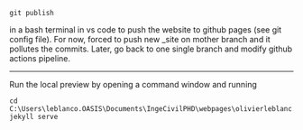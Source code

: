 ```
git publish
```
 in a bash terminal in vs code to push the website to github pages (see git config file).
For now, forced to push new _site on mother branch and it pollutes the commits. Later, go back to one single branch and modify github actions pipeline.

---

Run the local preview by opening a command window and running
```
cd C:\Users\leblanco.OASIS\Documents\IngeCivilPHD\webpages\olivierleblanc.github.io
jekyll serve
```
